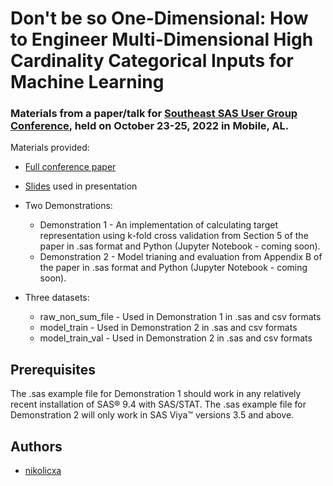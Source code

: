 # Don't be so One-Dimensional: How to Engineer Multi-Dimensional High Cardinality Categorical Inputs for Machine Learning

### Materials from a paper/talk for [Southeast SAS User Group Conference](https://www.sesug.org/SESUG2022/index.php), held on October 23-25, 2022 in Mobile, AL. 

Materials provided:

- [Full conference paper](https://github.com/nikolicxa/multi-dimensional-high-cardinality/files/9825992/How.to.Engineer.Multi-Dimensional.High.Cardinality.Categorical.Inputs.for.Machine.Learning.pdf)

- [Slides](https://github.com/nikolicxa/multi-dimensional-high-cardinality/files/9826053/Presentation_SESGUG2022_199_Final.pdf) used in presentation

- Two Demonstrations:
  * Demonstration 1 - An implementation of calculating target representation using k-fold cross validation from Section 5 of the paper in .sas format and Python (Jupyter Notebook - coming soon). 
  * Demonstration 2 - Model trianing and evaluation from Appendix B of the paper in .sas format and Python (Jupyter Notebook - coming soon).
  
- Three datasets:
  * raw_non_sum_file - Used in Demonstration 1 in .sas and csv formats
  * model_train - Used in Demonstration 2 in .sas and csv formats
  * model_train_val - Used in Demonstration 2 in .sas and csv formats
  
## Prerequisites

The .sas example file for Demonstration 1 should work in any relatively recent installation of SAS® 9.4 with SAS/STAT. The .sas example file for Demonstration 2 will only work in SAS Viya™ versions 3.5 and above.   

## Authors

* [nikolicxa](https://github.com/nikolicxa)

